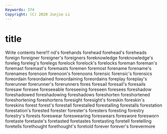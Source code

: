 ```yaml
---
Keywords: 374
Copyright: (C) 2020 Junjie Li
---
```


# title

Write contents here!!!
nd's 
forehands 
forehead 
forehead's 
foreheads 
foreign 
foreigner 
foreigner's 
foreigners
foreknowledge 
foreknowledge's 
foreleg 
foreleg's 
forelegs 
forelock 
forelock's 
forelocks 
foreman 
foreman's
foremast 
foremast's 
foremasts 
foremen 
foremost 
forename 
forename's 
forenames 
forenoon 
forenoon's
forenoons 
forensic 
forensic's 
forensics 
foreordain 
foreordained 
foreordaining 
foreordains 
foreplay 
foreplay's
forerunner 
forerunner's 
forerunners 
fores 
foresail 
foresail's 
foresails 
foresaw 
foresee 
foreseeable
foreseeing 
foreseen 
foresees 
foreshadow 
foreshadowed 
foreshadowing 
foreshadows 
foreshorten 
foreshortened 
foreshortening
foreshortens 
foresight 
foresight's 
foreskin 
foreskin's 
foreskins 
forest 
forest's 
forestall 
forestalled
forestalling 
forestalls 
forestation 
forestation's 
forested 
forester 
forester's 
foresters 
foresting 
forestry
forestry's 
forests 
foreswear 
foreswearing 
foreswears 
foreswore 
foresworn 
foretaste 
foretaste's 
foretasted
foretastes 
foretasting 
foretell 
foretelling 
foretells 
forethought 
forethought's 
foretold 
forever 
forever's
forevermore 
